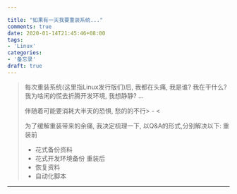 ```yaml
---

title: "如果有一天我要重装系统..."
comments: true
date: 2020-01-14T21:45:46+08:00
tags:
- 'Linux'
categories:
- '备忘录'
draft: true
---
```


> 每次重装系统(这里指Linux发行版们)后, 我都在头痛, 我是谁? 我在干什么? 我为啥闲的慌去折腾开发环境, 我想静静? ...
>
> 伴随着可能要消耗大半天的恐惧, 愁的的不行\> - \<
>
> 为了缓解重装带来的余痛, 我决定梳理一下, 以Q&A的形式,分别解决以下:
> 重装前
>   - 花式备份资料
>   - 花式开发环境备份
> 重装后
>   - 恢复资料
>   - 自动化脚本
<!-- more -->

---



